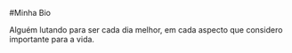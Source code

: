 #Minha Bio

Alguém lutando para ser cada dia melhor, em cada aspecto que considero importante para a vida.